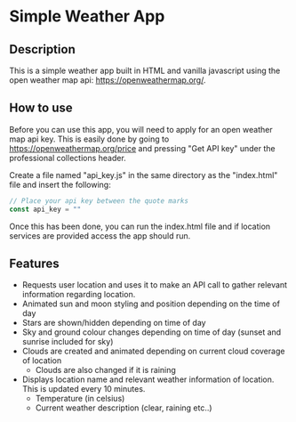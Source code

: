 # Simple Weather App
## Description
This is a simple weather app built in HTML and vanilla javascript using the open weather map api: https://openweathermap.org/.

## How to use
Before you can use this app, you will need to apply for an open weather map api key. This is easily done by going to https://openweathermap.org/price and pressing "Get API key" under the professional collections header.

Create a file named "api_key.js" in the same directory as the "index.html" file and insert the following:
```javascript
// Place your api key between the quote marks
const api_key = "" 
```

Once this has been done, you can run the index.html file and if location services are provided access the app should run.

## Features
- Requests user location and uses it to make an API call to gather relevant information regarding location.
- Animated sun and moon styling and position depending on the time of day
- Stars are shown/hidden depending on time of day
- Sky and ground colour changes depending on time of day (sunset and sunrise included for sky)
- Clouds are created and animated depending on current cloud coverage of location
    - Clouds are also changed if it is raining
- Displays location name and relevant weather information of location. This is updated every 10 minutes.
    - Temperature (in celsius)
    - Current weather description (clear, raining etc..)